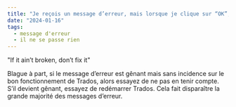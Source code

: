 ```yaml
---
title: "Je reçois un message d’erreur, mais lorsque je clique sur “OK”, ça fonctionne quand même. Que faire ?"
date: "2024-01-16"
tags:
  - message d'erreur
  - il ne se passe rien
---
```


"If it ain’t broken, don’t fix it"

Blague à part, si le message d’erreur est gênant mais sans incidence sur le bon fonctionnement de Trados, alors essayez de ne pas en tenir compte. S’il devient gênant, essayez de redémarrer Trados. Cela fait disparaître la grande majorité des messages d’erreur.

